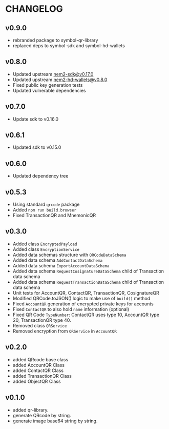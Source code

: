 # CHANGELOG

## v0.9.0

- rebranded package to symbol-qr-library
- replaced deps to symbol-sdk and symbol-hd-wallets

## v0.8.0

- Updated upstream nem2-sdk@v0.17.0
- Updated upstream nem2-hd-wallets@v0.8.0
- Fixed public key generation tests
- Updated vulnerable dependencies

## v0.7.0

- Update sdk to v0.16.0

## v0.6.1

- Updated sdk to v0.15.0

## v0.6.0

- Updated dependency tree

## v0.5.3

- Using standard `qrcode` package
- Added `npm run build.browser`
- Fixed TransactionQR and MnemonicQR

## v0.3.0

- Added class `EncryptedPayload`
- Added class `EncryptionService`
- Added data schemas structure with `QRCodeDataSchema`
- Added data schema `AddContactDataSchema`
- Added data schema `ExportAccountDataSchema`
- Added data schema `RequestCosignatureDataSchema` child of Transaction data schema
- Added data schema `RequestTransactionDataSchema` child of Transaction data schema
- Unit tests for AccountQR, ContactQR, TransactionQR, CosignatureQR
- Modified QRCode.toJSON() logic to make use of `build()` method
- Fixed `AccountQR` generation of encrypted private keys for accounts
- Fixed `ContactQR` to also hold `name` information (optional)
- Fixed QR Code `TypeNumber`: ContactQR uses type 10, AccountQR type 20, TransactionQR type 40.
- Removed class `QRService`
- Removed encryption from `QRService` in `AccountQR`

## v0.2.0

- added QRcode base class
- added AccountQR Class
- added ContactQR Class
- added TransactionQR Class
- added ObjectQR Class

## v0.1.0

- added qr-library.
- generate QRcode by string.
- generate image base64 string by string.
